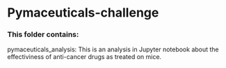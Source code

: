 # Pymaceuticals-challenge
### This folder contains:
pymaceuticals_analysis: This is an analysis in Jupyter notebook about the effectiviness of anti-cancer drugs as treated on mice.
